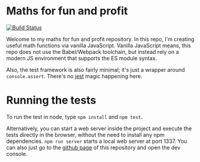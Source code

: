 # Maths for fun and profit

[![Build Status](https://travis-ci.org/terabaud/math-fun.svg?branch=master)](https://travis-ci.org/terabaud/math-fun)

Welcome to my maths for fun and profit repository. In this repo, I'm creating useful math functions via vanilla JavaScript.
Vanilla JavaScript means, this repo does not use the Babel/Webpack toolchain, but instead rely on a modern JS environment that supports the ES module syntax.

Also, the test framework is also fairly minimal; it's just a wrapper around `console.assert`. There's no [jest](https://jestjs.io) magic happening here.

# Running the tests

To run the test in node, type `npm install` and `npm test`.

Alternatively, you can start a web server inside the project and execute the tests directly in the browser, without the need to install any npm dependencies. `npm run server` starts a local web server at port 1337. You can also just go to the [github page](https://terabaud.github.io/math-fun/index.html) of this repository and open the dev console.

